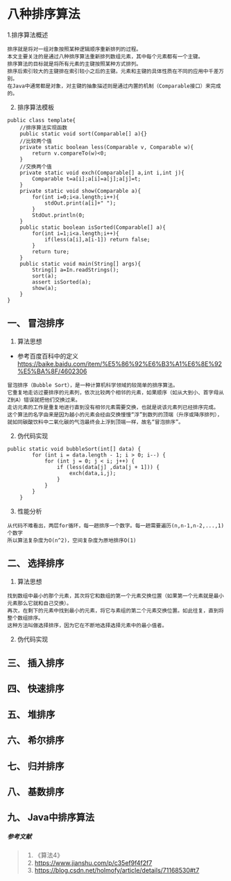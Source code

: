 # 八种排序算法

1.排序算法概述

```
排序就是将对一组对象按照某种逻辑顺序重新排列的过程。
本文主要关注的是通过八种排序算法重新排列数组元素，其中每个元素都有一个主键。
排序算法的目标就是将所有元素的主键按照某种方式排列。
排序后索引较大的主键排在索引较小之后的主键。元素和主键的具体性质在不同的应用中千差万别。
在Java中通常都是对象，对主键的抽象描述则是通过内置的机制（Comparable接口）来完成的。
```

2. 排序算法模板

```
public class template{
    //排序算法实现函数
    public static void sort(Comparable[] a){}
    //比较两个值
    private static boolean less(Comparable v, Comparable w){
        return v.compareTo(w)<0;
    }
    //交换两个值
    private static void exch(Comparable[] a,int i,int j){
        Comparable t=a[i];a[i]=a[j];a[j]=t;
    }
    private static void show(Comparable a){
        for(int i=0;i<a.length;i++){
            stdOut.print(a[i]+" ");
        }
        StdOut.println(0;
    }
    public static boolean isSorted(Comparable[] a){
        for(int i=1;i<a.length;i++){
            if(less(a[i],a[i-1]) return false;
        }
        return ture;
    }
    public static void main(String[] args){
        String[] a=In.readStrings();
        sort(a);
        assert isSorted(a);
        show(a);
    }
}
```

## 一、 冒泡排序

1. 算法思想

- 参考百度百科中的定义 <https://baike.baidu.com/item/%E5%86%92%E6%B3%A1%E6%8E%92%E5%BA%8F/4602306>

```
冒泡排序（Bubble Sort），是一种计算机科学领域的较简单的排序算法。
它重复地走访过要排序的元素列，依次比较两个相邻的元素，如果顺序（如从大到小、首字母从Z到A）错误就把他们交换过来。
走访元素的工作是重复地进行直到没有相邻元素需要交换，也就是说该元素列已经排序完成。
这个算法的名字由来是因为越小的元素会经由交换慢慢“浮”到数列的顶端（升序或降序排列），
就如同碳酸饮料中二氧化碳的气泡最终会上浮到顶端一样，故名“冒泡排序”。
```

2. 伪代码实现

```
public static void bubbleSort(int[] data) {
        for (int i = data.length - 1; i > 0; i--) {
            for (int j = 0; j < i; j++) {
                if (less(data[j] ,data[j + 1])) {
                    exch(data,i,j);
                }
            }
        }
    }
```

3. 性能分析

```
从代码不难看出，两层for循环，每一趟排序一个数字。每一趟需要遍历(n,n-1,n-2,...,1)个数字
所以算法复杂度为O(n^2)，空间复杂度为原地排序O(1)
```

## 二、 选择排序

1. 算法思想

```
找到数组中最小的那个元素，其次将它和数组的第一个元素交换位置（如果第一个元素就是最小元素那么它就和自己交换）。
再次，在剩下的元素中找到最小的元素，将它与素组的第二个元素交换位置。如此往复，直到将整个数组排序。
这种方法叫做选择排序，因为它在不断地选择选择元素中的最小值者。
```

2. 伪代码实现

## 三、 插入排序

## 四、 快速排序

## 五、 堆排序

## 六、 希尔排序

## 七、 归并排序

## 八、 基数排序

## 九、 Java中排序算法

##### 参考文献

> 1. 《算法4》
> 2. https://www.jianshu.com/p/c35ef9f4f2f7
> 3. https://blog.csdn.net/holmofy/article/details/71168530#t7